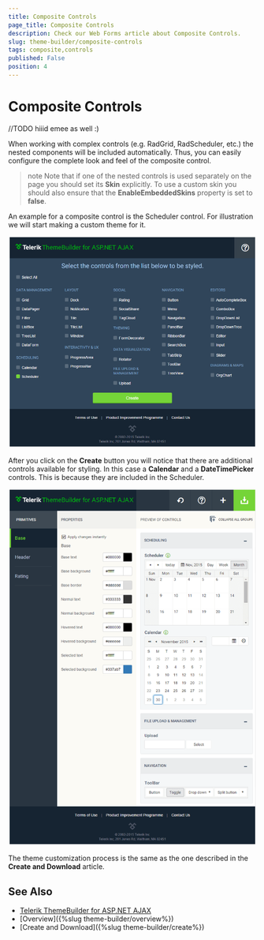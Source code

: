 ```yaml
---
title: Composite Controls
page_title: Composite Controls
description: Check our Web Forms article about Composite Controls.
slug: theme-builder/composite-controls
tags: composite,controls
published: False
position: 4
---
```


# Composite Controls 


//TODO hiiid emee as well :)

When working with complex controls (e.g. RadGrid, RadScheduler, etc.) the nested components will be included automatically. Thus, you can easily configure the complete look and feel of the composite control.

>note Note that if one of the nested controls is used separately on the page you should set its **Skin** explicitly. To use a custom skin you should also ensure that the **EnableEmbeddedSkins** property is set to **false**.
>


An example for a composite control is the Scheduler control. For illustration we will start making a custom theme for it.

![ThemeBuilder Composite controls 1](images/theme-builder-composite-controls-1.png)



After you click on the **Create** button you will notice that there are additional controls available for styling. In this case a **Calendar** and a **DateTimePicker** controls. This is because they are included in the Scheduler. 

![ThemeBuilder Composite controls 2](images/theme-builder-composite-controls-2.png)




The theme customization process is the same as the one described in the **Create and Download** article. 


## See Also

 * [Telerik ThemeBuilder for ASP.NET AJAX](https://themebuilder.telerik.com/)
 * [Overview]({%slug theme-builder/overview%})
 * [Create and Download]({%slug theme-builder/create%})


